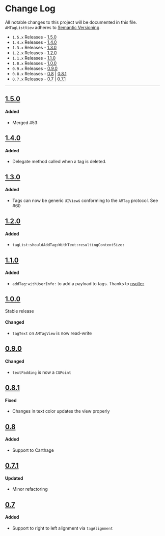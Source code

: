 # Change Log
All notable changes to this project will be documented in this file.
`AMTagListView` adheres to [Semantic Versioning](http://semver.org/).

- `1.5.x` Releases - [1.5.0](#150)
- `1.4.x` Releases - [1.4.0](#140)
- `1.3.x` Releases - [1.3.0](#130)
- `1.2.x` Releases - [1.2.0](#120)
- `1.1.x` Releases - [1.1.0](#110)
- `1.0.x` Releases - [1.0.0](#100)
- `0.9.x` Releases - [0.9.0](#090)
- `0.8.x` Releases - [0.8](#08) | [0.8.1](#081)
- `0.7.x` Releases - [0.7](#07) | [0.7.1](#071)

---

## [1.5.0](https://github.com/andreamazz/AMTagListView/releases/tag/1.5.0)

#### Added

- Merged #53

## [1.4.0](https://github.com/andreamazz/AMTagListView/releases/tag/1.4.0)

#### Added

- Delegate method called when a tag is deleted.  

## [1.3.0](https://github.com/andreamazz/AMTagListView/releases/tag/1.3.0)

#### Added

- Tags can now be generic `UIView`s conforming to the `AMTag` protocol. See #60

## [1.2.0](https://github.com/andreamazz/AMTagListView/releases/tag/1.2.0)

#### Added  

- `tagList:shouldAddTagsWithText:resultingContentSize:`

## [1.1.0](https://github.com/andreamazz/AMTagListView/releases/tag/1.1.0)

#### Added  

- `addTag:withUserInfo:` to add a payload to tags. Thanks to [nsolter](https://github.com/nsolter)  

## [1.0.0](https://github.com/andreamazz/AMTagListView/releases/tag/1.0.0)

Stable release

#### Changed  

- `tagText` on `AMTagView` is now read-write  

## [0.9.0](https://github.com/andreamazz/AMTagListView/releases/tag/0.9.0)

#### Changed  

- `textPadding` is now a `CGPoint`

## [0.8.1](https://github.com/andreamazz/AMTagListView/releases/tag/0.8.1)

#### Fixed  
- Changes in text color updates the view properly  

## [0.8](https://github.com/andreamazz/AMTagListView/releases/tag/0.8)

#### Added  
- Support to Carthage

## [0.7.1](https://github.com/andreamazz/AMTagListView/releases/tag/0.7.1)

#### Updated  
- Minor refactoring

## [0.7](https://github.com/andreamazz/AMTagListView/releases/tag/0.7)

#### Added  
- Support to right to left alignment via `tagAlignment`  
